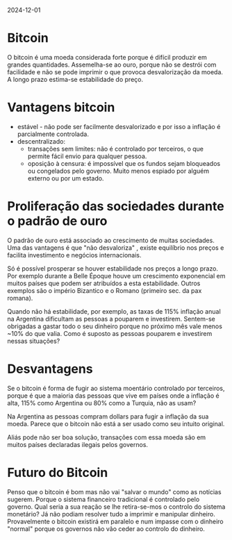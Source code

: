 2024-12-01
# Bitcoin

O bitcoin é uma moeda considerada forte porque é difícil produzir em grandes quantidades. 
Assemelha-se ao ouro, porque não se destrói com facilidade e não se pode imprimir o que provoca desvalorização da moeda. A longo prazo estima-se estabilidade do preço.

# Vantagens bitcoin
* estável - não pode ser facilmente desvalorizado e por isso a inflação é parcialmente controlada.
* descentralizado:
    - transações sem limites: não é controlado por terceiros, o que permite fácil envio para qualquer pessoa.
    - oposição à censura: é impossível que os fundos sejam bloqueados ou congelados pelo governo. Muito menos espiado por alguém externo ou por um estado.

# Proliferação das sociedades durante o padrão de ouro
O padrão de ouro está associado ao crescimento de muitas sociedades. Uma das vantagens é que "não desvaloriza"
, existe equilíbrio nos preços e facilita investimento e negócios internacionais.

Só é possível prosperar se houver estabilidade nos preços a longo prazo. Por exemplo durante a Belle Époque houve um crescimento exponencial em muitos países que podem ser atribuídos a esta estabilidade. Outros exemplos são o império Bizantico e o Romano (primeiro sec. da pax romana).

Quando não há estabilidade, por exemplo, as taxas de 115% inflação anual na Argentina dificultam as
pessoas a pouparem e investirem. Sentem-se obrigadas a gastar todo o seu dinheiro
porque no próximo mês vale menos ~10% do que valia. Como é suposto as pessoas pouparem e investirem nessas situações?

# Desvantagens
Se o bitcoin é forma de fugir ao sistema moentário controlado por terceiros, porque é que a maioria das pessoas
que vive em países onde a inflação é alta, 115% como Argentina ou 80% como a Turquia, não as usam?

Na Argentina as pessoas compram dollars para fugir a inflação da sua moeda. Parece que o bitcoin não está a ser usado como seu intuito original. 

Aliás pode não ser boa solução, transações com essa moeda são em muitos países declaradas ilegais pelos governos. 


# Futuro do Bitcoin
Penso que o bitcoin é bom mas não vai "salvar o mundo" como as notícias sugerem. Porque o sistema financeiro tradicional é controlado pelo governo.
Qual seria a sua reação se lhe retira-se-mos o controlo do sistema monetário? Já não podiam resolver tudo a imprimir e manipular dinheiro.
Provavelmente o bitcoin existirá em paralelo e num impasse com o dinheiro "normal" porque os governos não vão ceder ao controlo do dinheiro.
